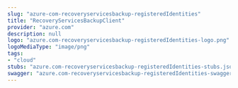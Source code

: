 ```yaml
---
slug: "azure-com-recoveryservicesbackup-registeredIdentities"
title: "RecoveryServicesBackupClient"
provider: "azure.com"
description: null
logo: "azure.com-recoveryservicesbackup-registeredIdentities-logo.png"
logoMediaType: "image/png"
tags:
- "cloud"
stubs: "azure.com-recoveryservicesbackup-registeredIdentities-stubs.json"
swagger: "azure.com-recoveryservicesbackup-registeredIdentities-swagger.json"
---
```


